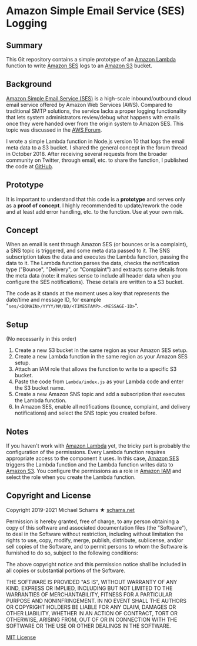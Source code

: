 # Amazon Simple Email Service (SES) Logging

## Summary

This Git repository contains a simple prototype of an [Amazon Lambda](https://aws.amazon.com/lambda/) function to write [Amazon SES](https://aws.amazon.com/ses/) logs to an [Amazon S3](https://aws.amazon.com/s3/) bucket.

## Background

[Amazon Simple Email Service (SES)](https://aws.amazon.com/ses/) is a high-scale inbound/outbound cloud email service offered by Amazon Web Services (AWS). Compared to traditional SMTP solutions, the service lacks a proper logging functionality that lets system administrators review/debug what happens with emails once they were handed over from the origin system to Amazon SES. This topic was discussed in the [AWS Forum](https://forums.aws.amazon.com/thread.jspa?messageID=990457).

I wrote a simple Lambda function in Node.js version 10 that logs the email meta data to a S3 bucket. I shared the general concept in the forum thread in October 2018. After receiving several requests from the broader community on Twitter, through email, etc. to share the function, I published the code at [GitHub](https://github.com/schams-net/amazon-ses-logging).

## Prototype

It is important to understand that this code is a **prototype** and serves only as a **proof of concept**. I highly recommended to update/rework the code and at least add error handling, etc. to the function. Use at your own risk.

## Concept

When an email is sent through Amazon SES (or bounces or is a complaint), a SNS topic is triggered, and some meta data passed to it. The SNS subscription takes the data and executes the Lambda function, passing the data to it. The Lambda function parses the data, checks the notification type ("Bounce", "Delivery", or "Complaint") and extracts some details from the meta data (note: it makes sense to include all header data when you configure the SES notifications). These details are written to a S3 bucket.

The code as it stands at the moment uses a key that represents the date/time and message ID, for example "`ses/<DOMAIN>/YYYY/MM/DD/<TIMESTAMP>.<MESSAGE-ID>`".

## Setup

(No necessarily in this order)

1. Create a new S3 bucket in the same region as your Amazon SES setup.
2. Create a new Lambda function in the same region as your Amazon SES setup.
3. Attach an IAM role that allows the function to write to a specific S3 bucket.
4. Paste the code from `Lambda/index.js` as your Lambda code and enter the S3 bucket name.
5. Create a new Amazon SNS topic and add a subscription that executes the Lambda function.
6. In Amazon SES, enable all notifications (bounce, complaint, and delivery notifications) and select the SNS topic you created before.

## Notes

If you haven't work with [Amazon Lambda](https://aws.amazon.com/lambda/) yet, the tricky part is probably the configuration of the permissions. Every Lambda function requires appropriate access to the component it uses. In this case, [Amazon SES](https://aws.amazon.com/ses/) triggers the Lambda function and the Lambda function writes data to [Amazon S3](https://aws.amazon.com/s3/). You configure the permissions as a role in [Amazon IAM](https://aws.amazon.com/iam/) and select the role when you create the Lambda function.

## Copyright and License

Copyright 2019-2021 Michael Schams ★ [schams.net](https://schams.net)

Permission is hereby granted, free of charge, to any person obtaining a copy of this software and associated documentation files (the "Software"), to deal in the Software without restriction, including without limitation the rights to use, copy, modify, merge, publish, distribute, sublicense, and/or sell copies of the Software, and to permit persons to whom the Software is furnished to do so, subject to the following conditions:

The above copyright notice and this permission notice shall be included in all copies or substantial portions of the Software.

THE SOFTWARE IS PROVIDED "AS IS", WITHOUT WARRANTY OF ANY KIND, EXPRESS OR IMPLIED, INCLUDING BUT NOT LIMITED TO THE WARRANTIES OF MERCHANTABILITY, FITNESS FOR A PARTICULAR PURPOSE AND NONINFRINGEMENT. IN NO EVENT SHALL THE AUTHORS OR COPYRIGHT HOLDERS BE LIABLE FOR ANY CLAIM, DAMAGES OR OTHER LIABILITY, WHETHER IN AN ACTION OF CONTRACT, TORT OR OTHERWISE, ARISING FROM, OUT OF OR IN CONNECTION WITH THE SOFTWARE OR THE USE OR OTHER DEALINGS IN THE SOFTWARE.

[MIT License](https://opensource.org/licenses/MIT)
